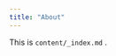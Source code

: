 ```yaml
---
title: "About"
---
```


This is `content/_index.md` .

<!-- You can generate O'Reilly-styled book cover from https://dev.to/rly -->
